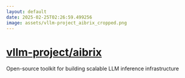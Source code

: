 ```yaml
---
layout: default
date: 2025-02-25T02:26:59.499256
image: assets/vllm-project_aibrix_cropped.png
---
```


# [vllm-project/aibrix](https://github.com/vllm-project/aibrix)

Open-source toolkit for building scalable LLM inference infrastructure
